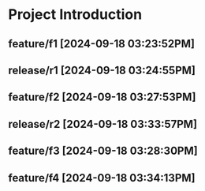 # Project Introduction

## feature/f1 [2024-09-18 03:23:52PM]

## release/r1 [2024-09-18 03:24:55PM]

## feature/f2 [2024-09-18 03:27:53PM]

## release/r2 [2024-09-18 03:33:57PM]

## feature/f3 [2024-09-18 03:28:30PM]

## feature/f4 [2024-09-18 03:34:13PM]
